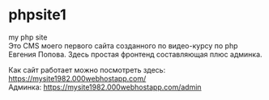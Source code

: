 # phpsite1
my php site <br>
Это CMS моего первого сайта созданного по видео-курсу по php Евгения Попова. Здесь простая фронтенд составляющая плюс админка.

Как сайт работает можно посмотреть здесь: https://mysite1982.000webhostapp.com/
<br>
Админка: https://mysite1982.000webhostapp.com/admin

